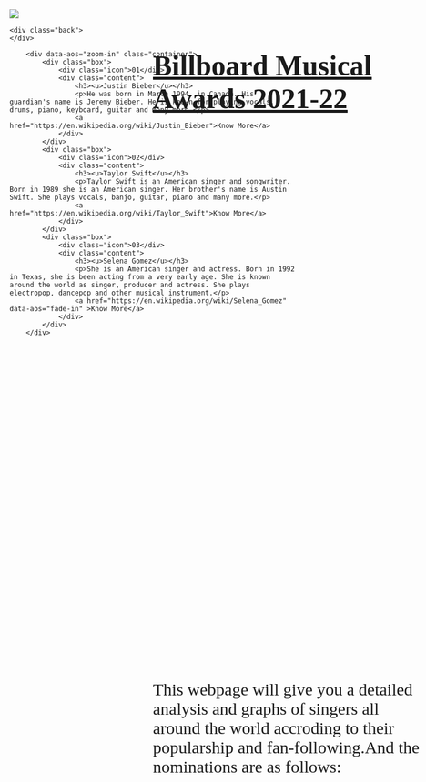 <html>
<head>
        <title>BILLBOARD</title>
</head>
    
<style>
    .top h1{
        position: absolute;
        left: 50%;
        top: 50px;
        font-size: 50px;
        max-width: 500px;
        font-family: cursive;
    }
    .top p{
        position: absolute;
        font-size: 30px;
        left: 50%;
        top: 30%;
        max-width: 500px;
        font-family: 'brush script MT';
    }
    .top img{
        position: relative;
        left: 0%;
        top: 0px;
    }
    
    .container{
            position: relative;
            top: 0%;
            display: flex;
            flex-wrap: wrap;
            justify-content: space-between;
        }
        .container .box{
            position: relative;
            width: 370px;
            padding: 40px;
            background: linear-gradient(to right,grey 30px, white 20px); 
            box-shadow: 0 5px 15px rgba(0,0,0,0.1);
            opacity: 0.8;
            border-radius: 4px;
            margin: 20px;
            box-sizing: border-box;
            overflow: hidden;
            text-align: center;
        }
        .container .box:nth-child(1){
            position: relative;
            left: 5%;
            background-image: url(justin%20biber.jpg)
        }
        .container .box .icon {
            position: relative;
            width:80px;
            height: 80px;
            color: #fff;
            background: #000;
            display: flex;
            justify-content: center;
            align-items: center;
            margin: 0 auto;
            border-radius: 50px;
            font-size: 40px;
            font-weight: 700;
            transition: 1s;
        }
        .container .box:nth-child(1) .icon{
            box-shadow: 0 0 0 0 #e91e63;
            background: #e91e63;
        }
        .container .box:nth-child(1):hover .icon{
            box-shadow: 0 0 0 400px #e91e63;
        }
        .container .box:nth-child(2) .icon{
            box-shadow: 0 0 0 0 #23e629;
            background: #23e629;
        }
        .container .box:nth-child(2):hover .icon{
            box-shadow: 0 0 0 400px #23e629;
        }
        .container .box:nth-child(3) .icon{
            box-shadow: 0 0 0 0 #00a3cc;
            background: #00a3cc;
        }
        .container .box:nth-child(3):hover .icon{
            box-shadow: 0 0 0 400px #2196f3;
        }
        .container .box .content{
            position: relative;
            z-index: 1;
            transition: 0.4s;
        }
        .container .box .content h3{
            position: relative;
            left: 5%;
            font-size: 40px;
            margin: 10px 0;
            padding: 0;
        }
        .container .box:hover .content{
            color: white;
        }
        .container .box p{
            position: relative;
            left: 5%;
            font-size: 20px;
            font-weight: bold;
        }
        .container .box a{
            position: relative;
            left: 5%;
            display: inline-block;
            padding: 10px 20px;
            background: #fff;
            text-decoration: none;
            color: #000;
            font-weight: 500;
            border-radius 12px;
        }
    .back{
        background-image: url(music.png);
        background-size: 150px;
        width: 100%;
        height: 50%;
        background-repeat: repeat-x;
    }
</style>
    
<body>
    <div class="top">
        <h1><b><u>Billboard Musical Awards 2021-22</u></b></h1>
        <p>This webpage will give you a detailed analysis and graphs of singers all around the world accroding to their popularship and fan-following.And the nominations are as follows: </p>
        <img src="trophy.png">
    </div>
    
    <div class="back">
    </div>
    
        <div data-aos="zoom-in" class="container">
            <div class="box">
                <div class="icon">01</div>
                <div class="content">
                    <h3><u>Justin Bieber</u></h3>
                    <p>He was born in March 1994, in Canada. His guardian's name is Jeremy Bieber. He is known for playing vocals, drums, piano, keyboard, guitar and many more.</p>
                    <a href="https://en.wikipedia.org/wiki/Justin_Bieber">Know More</a>
                </div>
            </div>
            <div class="box">
                <div class="icon">02</div>
                <div class="content">
                    <h3><u>Taylor Swift</u></h3>
                    <p>Taylor Swift is an American singer and songwriter. Born in 1989 she is an American singer. Her brother's name is Austin Swift. She plays vocals, banjo, guitar, piano and many more.</p>
                    <a href="https://en.wikipedia.org/wiki/Taylor_Swift">Know More</a>
                </div>
            </div>
            <div class="box">
                <div class="icon">03</div>
                <div class="content">
                    <h3><u>Selena Gomez</u></h3>
                    <p>She is an American singer and actress. Born in 1992 in Texas, she is been acting from a very early age. She is known around the world as singer, producer and actress. She plays electropop, dancepop and other musical instrument.</p>
                    <a href="https://en.wikipedia.org/wiki/Selena_Gomez" data-aos="fade-in" >Know More</a>
                </div>
            </div>
        </div>
</body>    
</html>
